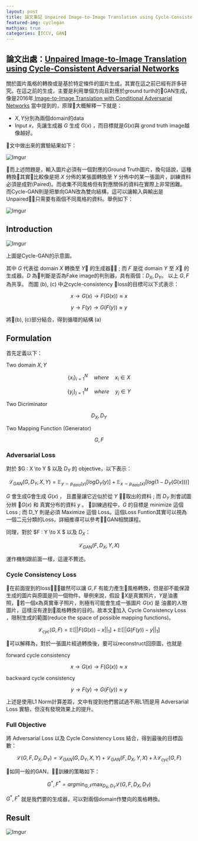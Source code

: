 ```yaml
---
layout: post
title: 論文筆記 Unpaired Image-to-Image Translation using Cycle-Consistent Adversarial Networks
featured-img: cyclegan
mathjax: true
categories: [ICCV, GAN]
---
```


##  論文出處：[Unpaired Image-to-Image Translation using Cycle-Consistent Adversarial Networks](https://arxiv.org/abs/1703.10593)

關於圖片風格的轉換或是基於特定條件的圖片生成，其實在這之前已經有許多研究。在這之前的生成，主要是利用單個方向且對應於ground turth的GAN生成，像是2016年[
Image-to-Image Translation with Conditional Adversarial Networks](https://arxiv.org/abs/1611.07004) 當中提到的，原理大概解釋一下就是：

*   $X, Y$分別為兩個domain的data
*   Input $x$，先讓生成器 $G$ 生成 $G(x)$ ，而目標就是$G(x)$與 grond truth image越像越好。


文中做出來的實驗結果如下：

![Imgur](https://i.imgur.com/jE6disf.png)

而上述問題是，輸入圖片必須有一個對應的Ground Truth圖片，換句話說，這種轉換其實比較像是把 $X$ 分佈的某張圖轉換至 $Y$ 分佈中的某一張圖片，訓練資料必須是成對(Paired)。而收集不同風格但有對應關係的資料在實際上非常困難。
而Cycle-GAN則是把單向GAN改為雙向結構，這可以讓輸入與輸出是Unpaired，只需要有兩個不同風格的資料。舉例如下：

![Imgur](https://i.imgur.com/ma5JHna.png)

## Introduction

![Imgur](https://i.imgur.com/T9kwz2x.png)

上圖是Cycle-GAN的示意圖。

其中 $G$ 代表從 domain $X$ 轉換至 $Y$ 的生成器 ;
而 $F$ 是從 domain $Y$ 至 $X$ 的生成器。$D$ 為判斷是否為Fake image的判別器，具有兩個：$D_X, D_Y$。 以上 $G, F$ 為共享。
而圖 (b), (c) 中之cycle-consistency loss的目標可以下式表示：

$$x \to G(x) \to F(G(x)) \approx x$$

$$ y \to F(y) \to G(F(y)) \approx y$$

將(b), (c)部分結合，得到循環的結構 (a)

## Formulation
首先定義以下：

Two domain $X, Y$

$$ {\{ x_i \}}_{i=1}^{N} \quad where \quad x_i \in X $$

$$ {\{ y_j \}}_{j=1}^{M} \quad where \quad y_j \in Y $$

Two Dicriminator

$$ D_X, D_Y$$

Two Mapping Function (Generator)

$$G, F$$

### Adversarial Loss

對於 $G : X \to Y $ 以及 $D_Y$ 的 objective，以下表示：

$$ \mathcal L_{GAN}(G, D_Y, X, Y) = \mathbb E_{y \sim p_{data}(y)} [logD_Y(y)] + \mathbb E_{x \sim p_{data}(x)} [log(1 - D_Y(G(x)))]$$ 

$G$ 會生成G會生成 $G(x)$ ， 且盡量讓它近似於從 $Y$ 取出的資料 ; 而 $D_Y$ 則會試圖分辨 $G(x)$ 和 真實分布的資料 $y$ 。 訓練過程中，$G$ 的目標是 minimize 這個 Loss ; 而 D_Y 則是必須 Maximize 這個 Loss。這個Loss Funtion其實可以視為一個二元分類的Loss，詳細推導可以參考GAN相關課程。

同理，對於 $F : Y \to X $ 以及 $D_X$：

$$ \mathcal L_{GAN}(F, D_X, Y, X)$$

運作機制跟前面一樣，這邊不贅述。

### Cycle Consistency Loss

在前面提到的loss，雖然可以讓 $G, F$ 有能力產生風格轉換，但是卻不能保證生成的圖片與原圖是同一個物件。舉例來說，假設 $X$是真實照片，$Y$是油畫照，若一個x為真實車子照片，則極有可能會生成一張圖片 $G(x)$ 是 油畫的人物圖片，這樣沒有達到風格轉換的目的。故本文加入 Cycle Consistency Loss ，限制生成的範圍(reduce the space of possible mapping functions)。

$$ \mathcal L_{cyc}(G,F) = \mathbb E[||F(G(x)) - x||_{1}] + \mathbb E[||G(F(y)) - y||_{1}]$$

可以解釋為，對於一張圖片經過轉換後，要可以reconstruct回原圖，也就是

forward cycle consistency

$$x \to G(x) \to F(G(x)) \approx x$$

backward cycle consistency

$$ y \to F(y) \to G(F(y)) \approx y$$

上述是使用L1 Norm計算差距，文中有提到他們嘗試過不用L1而是用 Adversarial Loss 實驗，但沒有發現效果上的提升。

###  Full Objective
 
將 Adversarial Loss 以及 Cycle Consistency Loss 結合，得到最後的目標函數：

$$\mathcal L(G, F, D_X ,D_Y) = \mathcal L_{GAN}(G, D_Y, X, Y) + \mathcal L_{GAN}(F, D_X, Y, X) + \lambda \mathcal L_{cyc}(G,F)$$

如同一般的GAN，訓練的策略如下：

$$G^*, F^* = arg \operatorname*{min}_{G, F} \operatorname*{max}_{D_X, D_Y} \mathcal L(G, F, D_X ,D_Y)$$

$G^*, F^*$ 就是我們要的生成器，可以對兩個domain作雙向的風格轉換。



## Result

![Imgur](https://i.imgur.com/FrQigAS.png)





